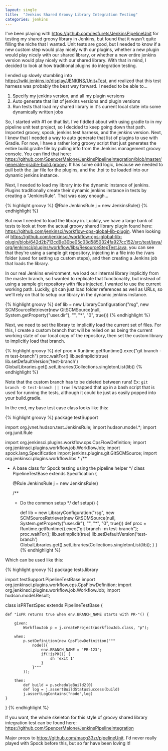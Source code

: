 ```yaml
---
layout: single
title:  "Jenkins Shared Groovy Library Integration Testing"
categories: jenkins
---
```

I've been playing with https://github.com/lesfurets/JenkinsPipelineUnit for testing my shared groovy library in Jenkins, but found that it wasn't quite filling the niche that I wanted. Unit tests are good, but I needed to know if a new custom step would play nicely with our plugins, whether a new plugin would play nicely with our shared library, or whether a new entire jenkins version would play nicely with our shared library. With that in mind, I decided to look at how traditional plugins do integration testing.

I ended up slowly stumbling into https://wiki.jenkins.io/display/JENKINS/Unit+Test, and realized that this test harness was probably the best way forward. I needed to be able to...

1. Specify my jenkins version, and all my plugin versions
2. Auto generate that list of jenkins versions and plugin versions
3. Run tests that load my shared library in it's current local state into some dynamically written jobs

So, I started with #1 on that list. I've fiddled about with using gradle to in my pipeline unit test project, so I decided to keep going down that path. Imported groovy, spock, jenkins test harness, and the jenkins version. Next, I knew that I needed a way to auto generate that list of plugins to use with Gradle. For now, I have a rather long groovy script that just generates the entire build.gradle file by pulling info from the Jenkins management groovy console. You can find that here: https://github.com/SpencerMalone/JenkinsPipelineIntegration/blob/master/generate-gradle-build.groovy. It has some odd logic, because we needed to pull both the .jar file for the plugins, and the .hpi to be loaded into our dynamic jenkins instance.

Next, I needed to load my library into the dynamic instance of jenkins. Plugins traditionally create their dynamic jenkins instance in tests by creating a "JenkinsRule". That was easy enough...

{% highlight groovy %}
@Rule JenkinsRule j = new JenkinsRule()
{% endhighlight %}

But now I needed to load the library in. Luckily, we have a large bank of tests to look at from the actual groovy shared library plugin found here: https://github.com/jenkinsci/workflow-cps-global-lib-plugin. When looking at https://github.com/jenkinsci/workflow-cps-global-lib-plugin/blob/642d2b713cd9e30be05c03d5850324fa927cc152/src/test/java/org/jenkinsci/plugins/workflow/libs/ResourceStepTest.java, you can see that they're using a sample git repository, injecting in a file into the /vars folder (used for setting up custom steps), and then creating a Jenkins job that loads the library.

In our real Jenkins environment, we load our internal library implicitly from the master branch, so I wanted to replicate that functionality, but instead of using a sample git repository with files injected, I wanted to use the current working path. Luckily, git can just load folder references as well as URLs, so we'll rely on that to setup our library in the dynamic jenkins instance.

{% highlight groovy %}
    def lib = new LibraryConfiguration("rsg", new SCMSourceRetriever(new GitSCMSource(null, System.getProperty("user.dir"), "", "*", "0", true)))
{% endhighlight %}

Next, we need to set the library to implicitly load the current set of files. For this, I create a custom branch that will be relied on as being the current working state of our local copy of the repository, then set the custom library to implicitly load that branch.

{% highlight groovy %}
    def proc = Runtime.getRuntime().exec("git branch -m test-branch")
    proc.waitFor()
    lib.setImplicit(true)
    lib.setDefaultVersion('test-branch')
    GlobalLibraries.get().setLibraries(Collections.singletonList(lib))
{% endhighlight %}

Note that the custom branch has to be deleted between runs! Ex: `git branch -D test-branch || true`
I wrapped that up in a bash script that is used for running the tests, although it could be just as easily popped into your build.gradle.

In the end, my base test case class looks like this:

{% highlight groovy %}
package testSupport

import org.jvnet.hudson.test.JenkinsRule;
import hudson.model.*;
import org.junit.Rule

import org.jenkinsci.plugins.workflow.cps.CpsFlowDefinition;
import org.jenkinsci.plugins.workflow.job.WorkflowJob;
import spock.lang.Specification
import jenkins.plugins.git.GitSCMSource;
import org.jenkinsci.plugins.workflow.libs.*
/**
 * A base class for Spock testing using the pipeline helper
 */
class PipelineTestBase extends Specification {

    @Rule JenkinsRule j = new JenkinsRule()

    /**
     * Do the common setup
     */
    def setup() {

        def lib = new LibraryConfiguration("rsg", new SCMSourceRetriever(new GitSCMSource(null, System.getProperty("user.dir"), "", "*", "0", true)))
        def proc = Runtime.getRuntime().exec("git branch -m test-branch");
        proc.waitFor();
        lib.setImplicit(true)
        lib.setDefaultVersion('test-branch')
        GlobalLibraries.get().setLibraries(Collections.singletonList(lib));
    }
}
{% endhighlight %}

Which can be used like this:

{% highlight groovy %}
package tests.library

import testSupport.PipelineTestBase
import org.jenkinsci.plugins.workflow.cps.CpsFlowDefinition;
import org.jenkinsci.plugins.workflow.job.WorkflowJob;
import hudson.model.Result;


class isPRTestSpec extends PipelineTestBase {

    def "isPR returns true when env.BRANCH_NAME starts with PR-"() {

        given:
            WorkflowJob p = j.createProject(WorkflowJob.class, "p");

        when:
            p.setDefinition(new CpsFlowDefinition("""
                node(){ 
                    env.BRANCH_NAME = 'PR-123'; 
                    if(!isPR()) {
                        sh 'exit 1'
                    } 
                }"""
            ));

        then:
            def build = p.scheduleBuild2(0)
            def log = j.assertBuildStatusSuccess(build)
            j.assertLogContains("node",log) 
    }
}
{% endhighlight %}

If you want, the whole skeleton for this style of groovy shared library integration test can be found here: https://github.com/SpencerMalone/JenkinsPipelineIntegration

Major props to https://github.com/macg33zr/pipelineUnit. I'd never really played with Spock before this, but so far have been loving it!
